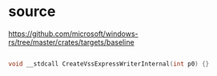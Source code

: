 # source

<https://github.com/microsoft/windows-rs/tree/master/crates/targets/baseline>

```c

void __stdcall CreateVssExpressWriterInternal(int p0) {}

```
